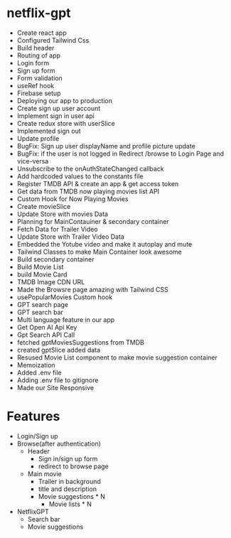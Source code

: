 # netflix-gpt
- Create react app
- Configured Tailwind Css
- Build header
- Routing of app
- Login form
- Sign up form
- Form validation
- useRef hook
- Firebase setup
- Deploying our app to production
- Create sign up user account 
- Implement sign in user api
- Create redux store with userSlice
- Implemented sign out
- Update profile
- BugFix: Sign up user displayName and profile picture update
- BugFix: if the user is not logged in Redirect /browse to Login Page and vice-versa
- Unsubscribe to the onAuthStateChanged callback
- Add hardcoded values to the constants file
- Register TMDB API & create an app & get access token
- Get data from TMDB now playing movies list API
- Custom Hook for Now Playing Movies
- Create movieSlice
- Update Store with movies Data
- Planning for MainContauiner & secondary container
- Fetch Data for Trailer Video
- Update Store with Trailer Video Data
- Embedded the Yotube video and make it autoplay and mute
- Tailwind Classes to make Main Container look awesome
- Build secondary container
- Build Movie List
- build Movie Card
- TMDB Image CDN URL
- Made the Browsre page amazing with Tailwind CSS
- usePopularMovies Custom hook
- GPT search page
- GPT search bar
- Multi language feature in our app
- Get Open AI Api Key
- Gpt Search API Call
- fetched gptMoviesSuggestions from TMDB
- created gptSlice added data
- Resused Movie List component to make movie suggestion container
- Memoization
- Added .env file
- Adding .env file to gitignore
- Made our Site Responsive


# Features
- Login/Sign up
- Browse(after authentication)
    - Header
       - Sign in/sign up form
       - redirect to browse page
    - Main movie 
       - Trailer in background
       - title and description
       - Movie suggestions * N
           - Movie lists * N
- NetflixGPT
    - Search bar
    - Movie suggestions